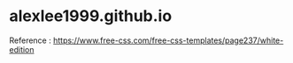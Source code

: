 # alexlee1999.github.io

Reference : https://www.free-css.com/free-css-templates/page237/white-edition
